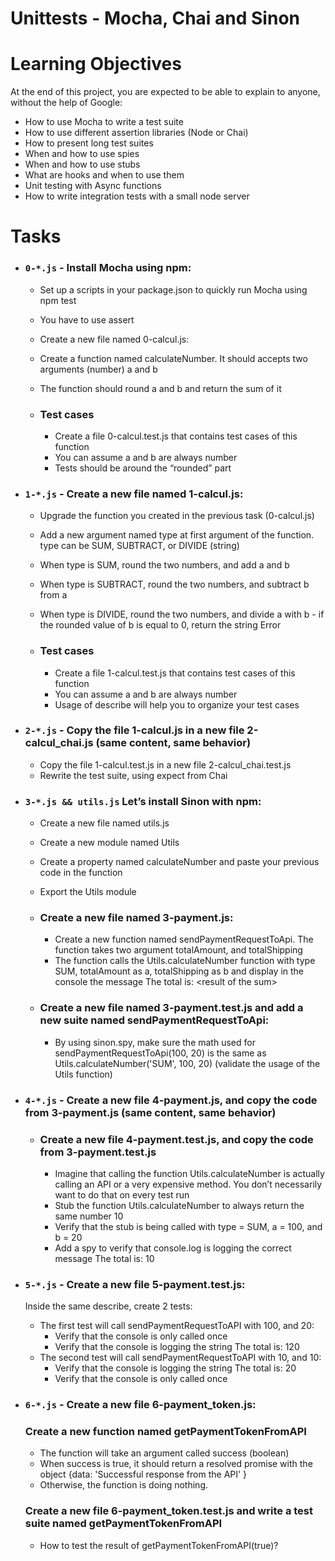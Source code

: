 # Unittests - Mocha, Chai and Sinon

# Learning Objectives

At the end of this project, you are expected to be able to explain to anyone, without the help of Google:

* How to use Mocha to write a test suite
* How to use different assertion libraries (Node or Chai)
* How to present long test suites
* When and how to use spies
* When and how to use stubs
* What are hooks and when to use them
* Unit testing with Async functions
* How to write integration tests with a small node server

# Tasks

* ### `0-*.js` - Install Mocha using npm:

  * Set up a scripts in your package.json to quickly run Mocha using npm test
  * You have to use assert
  * Create a new file named 0-calcul.js:
  * Create a function named calculateNumber. It should accepts two arguments (number) a and b
  * The function should round a and b and return the sum of it

  * ### Test cases

    * Create a file 0-calcul.test.js that contains test cases of this function
    * You can assume a and b are always number
    * Tests should be around the “rounded” part

* ### `1-*.js` - Create a new file named 1-calcul.js:

  * Upgrade the function you created in the previous task (0-calcul.js)
  * Add a new argument named type at first argument of the function. type can be SUM, SUBTRACT, or DIVIDE (string)
  * When type is SUM, round the two numbers, and add a and b
  * When type is SUBTRACT, round the two numbers, and subtract b from a
  * When type is DIVIDE, round the two numbers, and divide a with b - if the rounded value of b is equal to 0, return the string Error

  * ### Test cases

    * Create a file 1-calcul.test.js that contains test cases of this function
    * You can assume a and b are always number
    * Usage of describe will help you to organize your test cases

* ### `2-*.js` - Copy the file 1-calcul.js in a new file 2-calcul_chai.js (same content, same behavior)
  * Copy the file 1-calcul.test.js in a new file 2-calcul_chai.test.js
  * Rewrite the test suite, using expect from Chai

* ### `3-*.js && utils.js` Let’s install Sinon with npm:

  * Create a new file named utils.js
  * Create a new module named Utils
  * Create a property named calculateNumber and paste your previous code in the function
  * Export the Utils module

  * ### Create a new file named 3-payment.js:

    * Create a new function named sendPaymentRequestToApi. The function takes two argument totalAmount, and totalShipping
    * The function calls the Utils.calculateNumber function with type SUM, totalAmount as a, totalShipping as b and display in the console the message The total is: <result of the sum\>

  * ### Create a new file named 3-payment.test.js and add a new suite named sendPaymentRequestToApi:

    * By using sinon.spy, make sure the math used for sendPaymentRequestToApi(100, 20) is the same as Utils.calculateNumber('SUM', 100, 20) (validate the usage of the Utils function)

* ### `4-*.js` - Create a new file 4-payment.js, and copy the code from 3-payment.js (same content, same behavior)

  * ### Create a new file 4-payment.test.js, and copy the code from 3-payment.test.js

    * Imagine that calling the function Utils.calculateNumber is actually calling an API or a very expensive method. You don’t necessarily want to do that on every test run
    * Stub the function Utils.calculateNumber to always return the same number 10
    * Verify that the stub is being called with type = SUM, a = 100, and b = 20
    * Add a spy to verify that console.log is logging the correct message The total is: 10

* ### `5-*.js` - Create a new file 5-payment.test.js:
  Inside the same describe, create 2 tests:
  * The first test will call sendPaymentRequestToAPI with 100, and 20:
    * Verify that the console is only called once
    * Verify that the console is logging the string The total is: 120
  * The second test will call sendPaymentRequestToAPI with 10, and 10:
    * Verify that the console is logging the string The total is: 20
    * Verify that the console is only called once

* ### `6-*.js` - Create a new file 6-payment_token.js:

  ### Create a new function named getPaymentTokenFromAPI
    * The function will take an argument called success (boolean)
    * When success is true, it should return a resolved promise with the object {data: 'Successful response from the API' }
    * Otherwise, the function is doing nothing.

  ### Create a new file 6-payment_token.test.js and write a test suite named getPaymentTokenFromAPI

    * How to test the result of getPaymentTokenFromAPI(true)?
